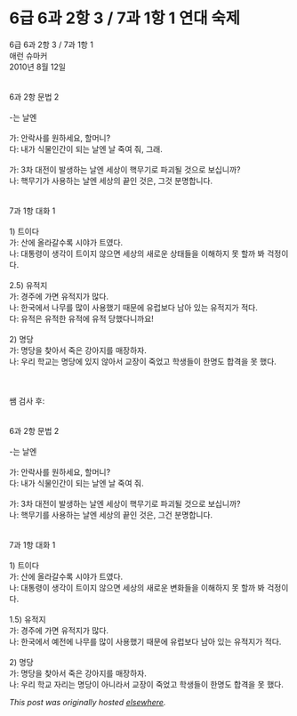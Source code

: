 # 6급 6과 2항 3 / 7과 1항 1 연대 숙제

<p>6&#44553; 6&#44284; 2&#54637; 3 / 7&#44284; 1&#54637; 1<br>&#50528;&#47088; &#49800;&#47560;&#52964;<br>2010&#45380; 8&#50900; 12&#51068;<br><br><br>6&#44284; 2&#54637; &#47928;&#48277; 2<br><br>-&#45716; &#45216;&#50644;<br><br>&#44032;: &#50504;&#46973;&#49324;&#47484; &#50896;&#54616;&#49464;&#50836;, &#54624;&#47672;&#45768;?<br>&#45796;: &#45236;&#44032; &#49885;&#47932;&#51064;&#44036;&#51060; &#46104;&#45716; &#45216;&#50644; &#45216; &#51453;&#50668; &#51480;, &#44536;&#47000;.<br><br>&#44032;: 3&#52264; &#45824;&#51204;&#51060; &#48156;&#49373;&#54616;&#45716; &#45216;&#50644; &#49464;&#49345;&#51060; &#54645;&#47924;&#44592;&#47196; &#54028;&#44340;&#46112; &#44163;&#51004;&#47196; &#48372;&#49901;&#45768;&#44620;?<br>&#45208;: &#54645;&#47924;&#44592;&#44032; &#49324;&#50857;&#54616;&#45716; &#45216;&#50644; &#49464;&#49345;&#51032; &#45149;&#51064; &#44163;&#51008;, &#44536;&#44163; &#48516;&#47749;&#54633;&#45768;&#45796;.<br><br><br>7&#44284; 1&#54637; &#45824;&#54868; 1<br><br>1) &#53944;&#51060;&#45796;<br>&#44032;: &#49328;&#50640; &#50732;&#46972;&#44040;&#49688;&#47197; &#49884;&#50556;&#44032; &#53944;&#50688;&#45796;.<br>&#45208;: &#45824;&#53685;&#47161;&#51060; &#49373;&#44033;&#51060; &#53944;&#51060;&#51648; &#50506;&#51004;&#47732; &#49464;&#49345;&#51032; &#49352;&#47196;&#50868; &#49345;&#53468;&#46308;&#51012; &#51060;&#54644;&#54616;&#51648; &#47803; &#54624;&#44620; &#48400; &#44145;&#51221;&#51060;&#45796;.<br><br>2.5) &#50976;&#51201;&#51648;<br>&#44032;: &#44221;&#51452;&#50640; &#44032;&#47732; &#50976;&#51201;&#51648;&#44032; &#47566;&#45796;.<br>&#45208;: &#54620;&#44397;&#50640;&#49436; &#45208;&#47924;&#47484; &#47566;&#51060; &#49324;&#50857;&#54664;&#44592; &#46412;&#47928;&#50640; &#50976;&#47101;&#48372;&#45796; &#45224;&#50500; &#51080;&#45716; &#50976;&#51201;&#51648;&#44032; &#51201;&#45796;.<br>&#45796;: &#50976;&#51201;&#51008; &#50976;&#51201;&#54620; &#50976;&#51201;&#50640; &#50976;&#51201; &#45817;&#54664;&#45796;&#45768;&#44620;&#50836;!<br><br>2) &#47749;&#45817;<br>&#44032;: &#47749;&#45817;&#51012; &#52286;&#50500;&#49436; &#51453;&#51008; &#44053;&#50500;&#51648;&#47484; &#47588;&#51109;&#54616;&#51088;.<br>&#45208;: &#50864;&#47532; &#54617;&#44368;&#45716; &#47749;&#45817;&#50640; &#51080;&#51648; &#50506;&#50500;&#49436; &#44368;&#51109;&#51060; &#51453;&#50632;&#44256; &#54617;&#49373;&#46308;&#51060; &#54620;&#47749;&#46020; &#54633;&#44201;&#51012; &#47803; &#54664;&#45796;.<br><br><br><br>&#49956; &#44160;&#49324; &#54980;:<br><br><br>6&#44284; 2&#54637; &#47928;&#48277; 2<br><br>-&#45716; &#45216;&#50644;<br><br>&#44032;: &#50504;&#46973;&#49324;&#47484; &#50896;&#54616;&#49464;&#50836;, &#54624;&#47672;&#45768;?<br>&#45796;: &#45236;&#44032; &#49885;&#47932;&#51064;&#44036;&#51060; &#46104;&#45716; &#45216;&#50644; &#45216; &#51453;&#50668; &#51480;.<br><br>&#44032;: 3&#52264; &#45824;&#51204;&#51060; &#48156;&#49373;&#54616;&#45716; &#45216;&#50644; &#49464;&#49345;&#51060; &#54645;&#47924;&#44592;&#47196; &#54028;&#44340;&#46112; &#44163;&#51004;&#47196; &#48372;&#49901;&#45768;&#44620;?<br>&#45208;: &#54645;&#47924;&#44592;&#47484; &#49324;&#50857;&#54616;&#45716; &#45216;&#50644; &#49464;&#49345;&#51032; &#45149;&#51064; &#44163;&#51008;, &#44536;&#44148; &#48516;&#47749;&#54633;&#45768;&#45796;.<br><br><br>7&#44284; 1&#54637; &#45824;&#54868; 1<br><br>1) &#53944;&#51060;&#45796;<br>&#44032;: &#49328;&#50640; &#50732;&#46972;&#44040;&#49688;&#47197; &#49884;&#50556;&#44032; &#53944;&#50688;&#45796;.<br>&#45208;: &#45824;&#53685;&#47161;&#51060; &#49373;&#44033;&#51060; &#53944;&#51060;&#51648; &#50506;&#51004;&#47732; &#49464;&#49345;&#51032; &#49352;&#47196;&#50868; &#48320;&#54868;&#46308;&#51012; &#51060;&#54644;&#54616;&#51648; &#47803; &#54624;&#44620; &#48400; &#44145;&#51221;&#51060;&#45796;.<br><br>1.5) &#50976;&#51201;&#51648;<br>&#44032;: &#44221;&#51452;&#50640; &#44032;&#47732; &#50976;&#51201;&#51648;&#44032; &#47566;&#45796;.<br>&#45208;: &#54620;&#44397;&#50640;&#49436; &#50696;&#51204;&#50640; &#45208;&#47924;&#47484; &#47566;&#51060; &#49324;&#50857;&#54664;&#44592; &#46412;&#47928;&#50640; &#50976;&#47101;&#48372;&#45796; &#45224;&#50500; &#51080;&#45716; &#50976;&#51201;&#51648;&#44032; &#51201;&#45796;.<br><br>2) &#47749;&#45817;<br>&#44032;: &#47749;&#45817;&#51012; &#52286;&#50500;&#49436; &#51453;&#51008; &#44053;&#50500;&#51648;&#47484; &#47588;&#51109;&#54616;&#51088;.<br>&#45208;: &#50864;&#47532; &#54617;&#44368; &#51088;&#47532;&#45716; &#47749;&#45817;&#51060; &#50500;&#45768;&#46972;&#49436; &#44368;&#51109;&#51060; &#51453;&#50632;&#44256; &#54617;&#49373;&#46308;&#51060; &#54620;&#47749;&#46020; &#54633;&#44201;&#51012; &#47803; &#54664;&#45796;.</p>


*This post was originally hosted [elsewhere](http://planspace.blogspot.com/2010/08/6-6-2-3-7-1-1.html).*
